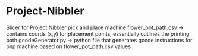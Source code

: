 # Project-Nibbler
Slicer for Project Nibbler pick and place machine
flower_pot_path.csv -> contains coords (x,y) for placement points, essentially outlines the printing path 
gcodeGenerator.py -> python file that generates gcode instructions for pnp machine based on flower_pot_path.csv values
